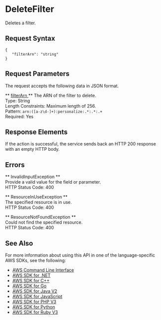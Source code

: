 # DeleteFilter<a name="API_DeleteFilter"></a>

Deletes a filter\.

## Request Syntax<a name="API_DeleteFilter_RequestSyntax"></a>

```
{
   "filterArn": "string"
}
```

## Request Parameters<a name="API_DeleteFilter_RequestParameters"></a>

The request accepts the following data in JSON format\.

 ** [ filterArn ](#API_DeleteFilter_RequestSyntax) **   <a name="personalize-DeleteFilter-request-filterArn"></a>
The ARN of the filter to delete\.  
Type: String  
Length Constraints: Maximum length of 256\.  
Pattern: `arn:([a-z\d-]+):personalize:.*:.*:.+`   
Required: Yes

## Response Elements<a name="API_DeleteFilter_ResponseElements"></a>

If the action is successful, the service sends back an HTTP 200 response with an empty HTTP body\.

## Errors<a name="API_DeleteFilter_Errors"></a>

 ** InvalidInputException **   
Provide a valid value for the field or parameter\.  
HTTP Status Code: 400

 ** ResourceInUseException **   
The specified resource is in use\.  
HTTP Status Code: 400

 ** ResourceNotFoundException **   
Could not find the specified resource\.  
HTTP Status Code: 400

## See Also<a name="API_DeleteFilter_SeeAlso"></a>

For more information about using this API in one of the language\-specific AWS SDKs, see the following:
+  [ AWS Command Line Interface](https://docs.aws.amazon.com/goto/aws-cli/personalize-2018-05-22/DeleteFilter) 
+  [ AWS SDK for \.NET](https://docs.aws.amazon.com/goto/DotNetSDKV3/personalize-2018-05-22/DeleteFilter) 
+  [ AWS SDK for C\+\+](https://docs.aws.amazon.com/goto/SdkForCpp/personalize-2018-05-22/DeleteFilter) 
+  [ AWS SDK for Go](https://docs.aws.amazon.com/goto/SdkForGoV1/personalize-2018-05-22/DeleteFilter) 
+  [ AWS SDK for Java V2](https://docs.aws.amazon.com/goto/SdkForJavaV2/personalize-2018-05-22/DeleteFilter) 
+  [ AWS SDK for JavaScript](https://docs.aws.amazon.com/goto/AWSJavaScriptSDK/personalize-2018-05-22/DeleteFilter) 
+  [ AWS SDK for PHP V3](https://docs.aws.amazon.com/goto/SdkForPHPV3/personalize-2018-05-22/DeleteFilter) 
+  [ AWS SDK for Python](https://docs.aws.amazon.com/goto/boto3/personalize-2018-05-22/DeleteFilter) 
+  [ AWS SDK for Ruby V3](https://docs.aws.amazon.com/goto/SdkForRubyV3/personalize-2018-05-22/DeleteFilter) 